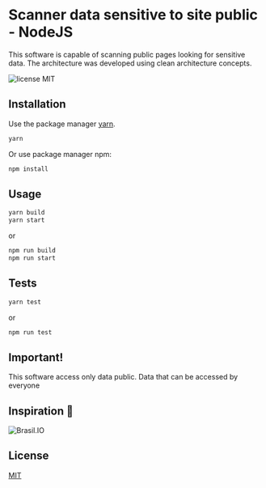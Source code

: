 # Scanner data sensitive to site public - NodeJS

This software is capable of scanning public pages looking for sensitive data. The architecture was developed using clean architecture concepts.

![license MIT](https://img.shields.io/bower/l/MI)
## Installation

Use the package manager [yarn](https://www.npmjs.com/package/yarn).

```bash
yarn
```
Or use package manager npm:

```bash
npm install
```

## Usage

```bash
yarn build
yarn start
```
or 

```bash
npm run build
npm run start
```
## Tests

```bash
yarn test
```
or

```bash
npm run test
```

## Important!

This software access only data public. Data that can be accessed by everyone

## Inspiration :blue_heart:

![Brasil.IO](https://brasil.io/static/img/logo/logo_br-io_fundo-escuro.bbbaf8e79edf.png)

## License

[MIT](https://choosealicense.com/licenses/mit/)

